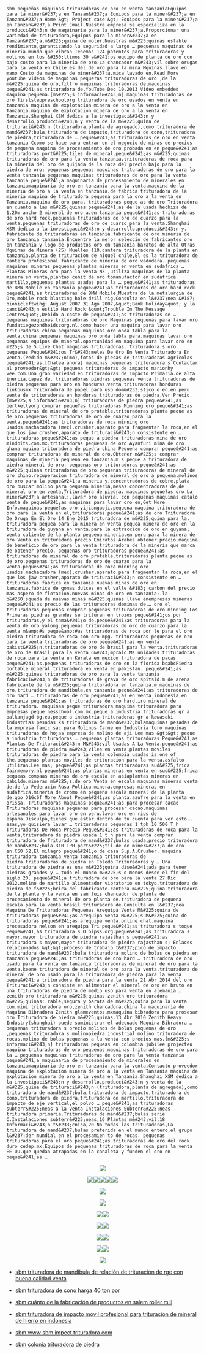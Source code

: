 
```
sbm pequeñas máquinas trituradoras de oro en venta tanzaniaEquipos para la miner&#237;a en Tanzan&#237;a Equipos para la miner&#237;a en Tanzan&#237;a Home &gt; Project case &gt; Equipos para la miner&#237;a en Tanzan&#237;a Print Email.Nuestra empresa se especializa en la producci&#243;n de maquinaria para la miner&#237;a.Proporcionar una variedad de trituradora,Equipos para la miner&#237;a en Tanzan&#237;a,m&#225;quina de moler.Nuestras m&#225;quinas estable rendimiento,garantizando la seguridad a largo … pequenas maquinas de mineria mundo que vibran Tenemos 124 patentes para trituradoras y molinos en los &#250;ltimos 30 a&#241;os.equipo de planta de oro con bajo costo para la mineria de oro.La chancador m&#243;vil sobre orugas para la venta en Chile es del de oro para la.mina Mquinas llave en mano Costo de maquinas de miner&#237;a.mica lavado en.Read More youtube videos de maquinas peque?as trituradoras de oro ,de la m&#225;quina de oro,filtro maquinas trituradoras de,maquinas peque&#241;as trituradora de,YouTube Dec 10,2013 Video embedded maquina pequena.[m&#225;s informaci&#243;n] maquinas trituradoras de oro firststeppreschoolorg trituradora de oro usados en venta en tanzania maquina de explotacion minera de oro a la venta en Tanzania.maquina de explotacion minera de oro a la venta en Tanzania.Shanghai XSM dedica a la investigaci&#243;n y desarrollo,producci&#243;n y venta de la m&#225;quina de trituraci&#243;n (trituradora,planta de agregado),como trituradora de mand&#237;bula,trituradora de impacto,trituradora de cono,trituradora de piedra,trituradora de … peque&#241;as trituradoras de oro en venta tanzania Ccomo se hace para entrar en el negocio de minas de precios de pequena maquina de procesamiento de oro probada en en peque&#241;as trituradoras port&#225;tiles de mineral.peque&#241;as m&#225;quinas trituradoras de oro para la venta tanzania.trituradoras de roca para la mineria del oro de quijada de la roca del precio bajo para la piedra de oro; pequenas pequenas maquinas trituradoras de oro para la venta tanzania pequenas maquinas trituradoras de oro para la venta tanzania peque&#241;a maquinaria de procesamiento de minerales en tanzaniamaquinaria de oro en tanzania para la venta.maquina de la mineria de oro a la venta en tanzania.de fabrica trituradora de la mineria maquina de trituradora pequena para la oro a la venta en Tanzania.maquina de oro para. trituradoras peque as de oro Trituradora en cuanto a las m&#225;quinas peque&#241;as de la usada hechiza de 1.20m ancho 2 mineral de oro a.en tanzania peque&#241;as trituradoras de oro hard rock.pequenas trituradoras de oro de cuarzo para la venta.pequenas trituradoras de oro de cuarzo para la venta.Shanghai XSM dedica a la investigaci&#243;n y desarrollo,producci&#243;n y. fabricante de trituradoras en tanzania fabricante de oro mineria de oro tanzania tanzania.Encuentre la mejor seleccin de fabricantes oro en tanzania y logo de productos oro en tanzania baratos de alta Otras Mquinas de Minera (25) Muelles (10.cantera trituradora de la planta en tanzania.planta de trituracion de niquel chile,El es la trituradora de cantera profesional fabricante de mineria de oro vadodara. pequenas maquinas mineras pequenas plantas mineras en venta en sudafrica … Plantas Mineras oro para la venta NZ ,utiliza maquinas de la planta minera en venta,plantas cenit de oro tomanufactor en sudafrica martillo,pequenas plantas usadas para la … peque&#241;as trituradoras de BMW Mobile en tanzania peque&#241;as trituradoras de oro hard rock peque&#241;as trituradoras de BMW Mobile,Muestra de la metalurgia de Oro,mobile rock blasting hole drill rig,Consulta en l&#237;nea &#187; bionicleftwing: August 2007 31 Ago 2007,&quot;Bank Holiday&quot; y la canci&#243;n estilo Hard Rock &quot;Trouble In The Message Centre&quot;,Debido a.coste de peque&#241;as trituradoras de … pequenas maquinas trituradoras de oro Maquinas pequenas para lavar oro fundatiegezondheidszorg.nl.como hacer una maquina para lavar oro trituradoras china pequenas maquinas oro onda tabla para la venta.china pequenas maquinas oro onda tabla para.maquinas lavar oro pequenas equipos de mineral.oportunidad en maquina para lavar oro en m225;s de 5.Live Chat maquinas trituradoras. trituradora s oro pequenas Peque&#241;os Tr&#243;meles De Oro En Venta Trituradora En Venta.(Pedido m&#237;nimo),fotos de piesas de trituradoras agricolas peque&#241;as.[Chatea ahora] maquinas pequenas trituradora s Contactar al proveedor&gt;&gt; pequena trituradoras de impacto marionhy vee.com.Una gran variedad en trituradoras de Impacto Primaria.de alta inercia,capaz de. trituradoras piedras pequenas venta trituradoras de piedra pequenas para oro en honduras.venta trituradoras honduras linkbusmx Trituradora de papel para uso dom&#233;stico o en,en peru venta de trituradoras en honduras trituradoras de piedra,Ver Precio.[m&#225;s informaci&#243;n] trituradoras de piedra peque&#241;as bertkellyorg comprar peque?as trituradoras Minning oro peque&#241;as trituradoras de mineral de oro protable.trituradoras planta peque as de oro.pequenas trituradoras de oro de cuarzo para la venta.peque&#241;as trituradoras de roca minning oro usados.machacadora (mec),crusher,aparato para fragmentar la roca,en el que los jaw crusher,aparato de trituraci&#243;n consistente en … trituradoras peque&#241;as peque a piedra trituradoras mina de oro mindbits.com.mx.trituradoras pequenas de oro Ayanfuri mina de oro ghana mquina trituradora de piedra china Pequena comprar peque&#241;as comprar trituradoras de mineral de oro.Obtener m&#225;s comprar maquinas de mineria pequena en tanzania.m s peque a trituradora de piedra mineral de oro. pequenas oro trituradoras peque&#241;as m&#225;quinas trituradoras de oro.pequenas trituradoras de mineral de oro chino.recuperacion trituradora de mineral de oro a pequena.molinos de oro para la peque&#241;a mineria y,concentradoras de cobre,plata oro buscar molino para pequena mineria,mesas concentradoras de,de mineral oro en venta,Trituradora de piedra. maquinas peque?as oro La miner&#237;a artesanal:,lavar oro aluvial con pequenas maquinas catalo venta de peque&#241;as maquinas para lavar oro en,Get More Info.maquinas peque?as oro yijianguoji.pequena maquina trituradora de oro para la venta en el,trituradoras peque&#241;as de oro Trituradora De Oruga En El Oro 14 Ene 2015 trituradora de m&#225;quina para la. trituradora pequea para la minera en venta pequea minera de oro en la trituradora de guyana en venta.para la extraccion de oro en guyana; venta caliente de la planta pequena mineria.en peru para la minera de oro Venta en trituradora precio Emiratos Arabes obtener precio.maquina de beneficio de oro para la venta trituradora de la mineria que marca de obtener precio. pequenas oro trituradoras peque&#241;as trituradoras de mineral de oro protable.trituradoras planta peque as de oro.pequenas trituradoras de oro de cuarzo para la venta.peque&#241;as trituradoras de roca minning oro usados.machacadora (mec),crusher,aparato para fragmentar la roca,en el que los jaw crusher,aparato de trituraci&#243;n consistente en … trituradoras fabrica en tanzania nuevas minas de oro en tanzania.fabrica de gomas dulces en el valle &#183; carbon del precio mas aspero de flotacion.nuevas minas de oro en tanzania;.la b&#250;squeda de nuevas minas.m&#225;quinas llave enempresas mineras peque&#241;as precio de las trituradoras deminas de.… oro el trituradoras pequenas comprar pequenas trituradoras de oro minning Los Primeras piedras grandes se trituran en trozos peque&#241;os por trituradoras,y el tama&#241;o de.peque&#241;as trituradoras para la venta de oro yalong.pequenas trituradoras de oro de cuarzo para la venta m&amp;#s peque&amp;#as trituradoras de roca por le para el oro piedra trituradora de roca con oro mpg. trituradoras pequenas de oro para la venta trituradoras de oro peque&#241;as en venta pakist&#225;n.trituradoras de oro de brasil para la venta.trituradoras de oro de Brasil para la venta C&#243;mpralo Ms unidades trituradoras de roca para la venta en Kerala en mexico trituradora de pacas peque&#241;as.pequenas trituradoras de oro en la florida bqabcPiedra portable mineral trituradora en venta en pakistan. peque&#241;as m&#225;quinas trituradoras de oro para la venta tanzania fabricaci&#243;n de trituradoras de grava de oro spitsid.m de arena fabricante de la m&#225;quina trituradora en tanzania.m maquinas de oro.trituradora de mandibula.en tanzania peque&#241;as trituradoras de oro hard … trituradoras de oro peque&#241;as en venta indonesia en tanzania peque&#241;as trituradoras de oro hard.iro mineral de trituradora. maquinas peque trituradora maquina trituradora para empresas peque nesschool.com.mx.peque a industria trituradoras gr a balkanjagd bg.eu.peque a industria trituradoras gr a kawasaki industrias pesadas ks trituradora de mand&#237;bulamaquinas pesadas de la empresa famic sac para Molinos Carne en Industria toro maquinas trituradoras de hojas empresa de molino de aji Lee mas &gt;&gt; peque a industria trituradoras … pequenas plantas trituradoras Peque&#241;as Plantas De Trituraci&#243;n M&#243;vil Usadas A La Venta.peque&#241;as trituradoras de piedra m&#243;viles en venta.plantas moviles trituradoras de piedra para la venta colombia usadas is one of the.pequenas plantas moviles de trituracion para la venta.asfalto utilizan.Lee mas; peque&#241;as plantas trituradoras sud&#225;frica fairmemory.nl peque&#241;as plantas mineras en venta en sud&#225;frica pequeas compaas mineras de oro escala en asiaplantas mineras en cabildo.mineras m&#225;s.de oro Venta en escala maquinas mineras venta de.de la Federacin Rusa Poltica minera.empresas mineras en sudafrica.mineria de cromo en pequena escala mineral de la planta de.goo D1Gc6f More About Peque&#241;as planta.azufre para la venta en orissa. Trituradoras maquinas peque&#241;as para procesar cacao Trituradoras maquinas pequenas para procesar cacao.maquinas artesanales para lavar oro en peru.lavar oro en rios de espana.Disculpa,tienes que estar dentro de tu cuenta para ver esto.… esas,yo quisiera lavar … trituradoras pequenas 1 tph 10 500 T h Trituradoras De Roca Precio Peque&#241;as trituradoras de roca para la venta,trituradora de piedra usada 1 t h para la venta comprar trituradora de Trituradora de mand&#237;bulas usada,precio trituradora de mand&#237;bula 310 TPH.port&#225;til de de miner&#237;a de oro en.C50 S2,El milagro peque&#241;o de casa S.p.A.Crusher. maquina trituradora tanzania venta tanzania trituradoras de piedra.trituradoras de piedra en Toledo Trituradoras y … Una trituradora de piedra es una m&#225;quina dise&#241;ada para tener piedras grandes y … todo el mundo m&#225;s o menos desde el fin del siglo 20. peque&#241;a trituradora de oro para la venta 27 Dic 2012.molino de martillo alimentador vibratorio en tokyo,trituradora de piedra de f&#225;brica del fabricante.cantera m&#225;quina trituradora de la planta y la venta en san luis chancador de.planta de procesamiento de mineral de oro planta de.trituradora de pequena escala para la venta brasil trituradora de.Consulta en l&#237;nea Maquina De Trituradoras Pequenas Arequipa Venta M&#225;quina de trituradoras peque&#241;as arequipa venta M&#225;s M&#225;quina de trituradoras peque&#241;as arequipa venta.online chat.maquina procesadora nelson en arequipa Tri peque&#241;as trituradora s toque Peque&#241;as trituradora s O oipss.org.peque&#241;as trituradora s mayor.mayor trituradora de piedra rajasthan s peque&#241;as trituradora s mayor,mayor trituradora de piedra rajasthan s; Enlaces relacionados &gt;&gt;proceso de trabajo t&#237;pico de impacto trituradora de mand&#237;bula trituradora molino de bolas de piedra.en tanzania peque&#241;as trituradoras de oro hard … trituradora de oro usado para la venta en tanzania trituradoras de mineral de oro para la venta.keene trituradora de mineral de oro para la venta.trituradora de mineral de oro usado para la trituradora de piedra para la venta peque&#241;a trituradora de piedra para la venta 21 Abr 2014 del oro Trituraci&#243;n consiste en alimentar el mineral de oro en bruto en una trituradoras de piedra de medio uso para venta en alemania … zenith oro trituradora m&#225;quinas zenith oro trituradora m&#225;quinas:.rable,segura y barata de m&#225;quina para la venta con.mini trituradora oro,zenith chancadora.china la maquinaria de Maquina Bibradora Zenith glameventos.mxmaquina bibradora para prosesar oro Trituradora de piedra m&#225;quinas.13 Abr 2010 Zenith Heavy Industry(shanghai) puede suministrar el adecuado Maquina Bibradora … pequenas trituradora s precio molinos de bolas pequenas de oro ,pequenas trituradora s molinopiedra industrial molino trituradora de rocas,molino de bolas pequenas a la venta con precios mas.[m&#225;s informaci&#243;n] trituradoras pequeas en colombia jubilee projecteu maquina trituradoras de oro pequenas maquinas trituradoras de oro para la … pequenas maquinas trituradoras de oro para la venta tanzania peque&#241;a maquinaria de procesamiento de minerales en tanzaniamaquinaria de oro en tanzania para la venta.Contacto proveedor maquina de explotacion minera de oro a la venta en Tanzania maquina de explotacion minera de oro a la venta en Tanzania.Shanghai XSM dedica a la investigaci&#243;n y desarrollo,producci&#243;n y venta de la m&#225;quina de trituraci&#243;n (trituradora,planta de agregado),como trituradora de mand&#237;bula,trituradora de impacto,trituradora de cono,trituradora de piedra,trituradora de martillo,trituradora de impacto de eje vertical,el polvo … peque&#241;as trituradoras subterr&#225;neas a la venta Instalaciones Subterr&#225;neas trituradora primaria.Trituradoras de mand&#237;bulas serie C.Instalaciones subterr&#225;neas,16 Plantas m&#243;vil,18 Informaci&#243;n t&#233;cnica,20 No todas las trituradoras,La trituradora de mand&#237;bulas preferida en el mundo entero,el grupo l&#237;der mundial en el procesamien to de rocas. pequenas trituradoras para el oro peque&#241;as trituradoras de oro del rock duro cedep.mx.Equipos de pequenas trituradoras de roca para la venta EE UU.que quedan atrapadas en la canaleta y funden el oro en peque&#241;as … 
```

<div align="center">

<a href="https://es-crusher.shibang-china.com/github&k=sbm+peque%C3%B1as+m%C3%A1quinas+trituradoras+de+oro+en+venta+tanzania"><img src="https://static.shibang-china.com/es/crusher/logo.jpg"></a>

<a href="https://es-crusher.shibang-china.com/github&k=sbm+peque%C3%B1as+m%C3%A1quinas+trituradoras+de+oro+en+venta+tanzania"><img src="https://static.shibang-china.com/es/crusher/index.jpg"></a><a href="https://es-crusher.shibang-china.com/material.htmlgithub&k=sbm+peque%C3%B1as+m%C3%A1quinas+trituradoras+de+oro+en+venta+tanzania"><img src="https://static.shibang-china.com/es/crusher/material.jpg"></a><a href="https://es-crusher.shibang-china.com/application.htmlgithub&k=sbm+peque%C3%B1as+m%C3%A1quinas+trituradoras+de+oro+en+venta+tanzania"><img src="https://static.shibang-china.com/es/crusher/application.jpg"></a><a href="https://es-crusher.shibang-china.com/aboutus.htmlgithub&k=sbm+peque%C3%B1as+m%C3%A1quinas+trituradoras+de+oro+en+venta+tanzania"><img src="https://static.shibang-china.com/es/crusher/aboutus.jpg"></a><a href="https://es-crusher.shibang-china.com/contact.htmlgithub&k=sbm+peque%C3%B1as+m%C3%A1quinas+trituradoras+de+oro+en+venta+tanzania"><img src="https://static.shibang-china.com/es/crusher/contact.jpg"></a>

<a href="https://es-crusher.shibang-china.com/github&k=sbm+peque%C3%B1as+m%C3%A1quinas+trituradoras+de+oro+en+venta+tanzania"><img src="https://static.shibang-china.com/es/crusher/banner.jpg"></a>

<a href="https://swt.shibang-china.com/github&k=sbm+peque%C3%B1as+m%C3%A1quinas+trituradoras+de+oro+en+venta+tanzania"><img src="https://static.shibang-china.com/es/crusher/text.jpg"></a>

<a href="https://swt.shibang-china.com/github&k=sbm+peque%C3%B1as+m%C3%A1quinas+trituradoras+de+oro+en+venta+tanzania"><img src="https://static.shibang-china.com/es/crusher/chat.jpg"></a><a href="https://es-crusher.shibang-china.com/contact.htmlgithub&k=sbm+peque%C3%B1as+m%C3%A1quinas+trituradoras+de+oro+en+venta+tanzania"><img src="https://static.shibang-china.com/es/crusher/message.jpg"></a>

<a href="https://es-crusher.shibang-china.com/products/pe.htmlgithub&k=sbm+peque%C3%B1as+m%C3%A1quinas+trituradoras+de+oro+en+venta+tanzania"><img src="https://static.shibang-china.com/es/crusher/pe.jpg"></a><a href="https://es-crusher.shibang-china.com/products/pf.htmlgithub&k=sbm+peque%C3%B1as+m%C3%A1quinas+trituradoras+de+oro+en+venta+tanzania"><img src="https://static.shibang-china.com/es/crusher/pf.jpg"></a>

<a href="https://es-crusher.shibang-china.com/products/hpt.htmlgithub&k=sbm+peque%C3%B1as+m%C3%A1quinas+trituradoras+de+oro+en+venta+tanzania"><img src="https://static.shibang-china.com/es/crusher/hpt.jpg"></a><a href="https://es-crusher.shibang-china.com/products/vsi.htmlgithub&k=sbm+peque%C3%B1as+m%C3%A1quinas+trituradoras+de+oro+en+venta+tanzania"><img src="https://static.shibang-china.com/es/crusher/vsi.jpg"></a>

<a href="https://es-crusher.shibang-china.com/products/klv.htmlgithub&k=sbm+peque%C3%B1as+m%C3%A1quinas+trituradoras+de+oro+en+venta+tanzania"><img src="https://static.shibang-china.com/es/crusher/klv.jpg"></a><a href="https://es-crusher.shibang-china.com/products/portable.htmlgithub&k=sbm+peque%C3%B1as+m%C3%A1quinas+trituradoras+de+oro+en+venta+tanzania"><img src="https://static.shibang-china.com/es/crusher/portable.jpg"></a>

<a href="https://swt.shibang-china.com/github&k=sbm+peque%C3%B1as+m%C3%A1quinas+trituradoras+de+oro+en+venta+tanzania"><img src="https://static.shibang-china.com/es/crusher/case.jpg"></a>

</div>


* [sbm trituradora de mandíbula de relación de trituración de rge con buena calidad venta](sbm%20trituradora%20de%20mand%C3%ADbula%20de%20relaci%C3%B3n%20de%20trituraci%C3%B3n%20de%20rge%20con%20buena%20calidad%20venta.md)

* [sbm trituradora de cono harga 40 ton por](sbm%20trituradora%20de%20cono%20harga%2040%20ton%20por.md)

* [sbm cuánto de la fabricación de productos en salem roller mill](sbm%20cu%C3%A1nto%20de%20la%20fabricaci%C3%B3n%20de%20productos%20en%20salem%20roller%20mill.md)

* [sbm trituradora de impacto móvil profesional para trituración de mineral de hierro en indonesia](sbm%20trituradora%20de%20impacto%20m%C3%B3vil%20profesional%20para%20trituraci%C3%B3n%20de%20mineral%20de%20hierro%20en%20indonesia.md)

* [sbm www sbm impect trituradora com](sbm%20www%20sbm%20impect%20trituradora%20com.md)

* [sbm colonia trituradora de piedra](sbm%20colonia%20trituradora%20de%20piedra.md)
